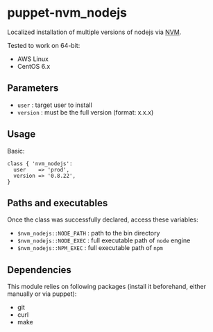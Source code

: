 # puppet-nvm_nodejs

Localized installation of multiple versions of nodejs via [NVM](https://github.com/creationix/nvm).

Tested to work on 64-bit:

  * AWS Linux
  * CentOS 6.x

## Parameters
  * `user`    : target user to install
  * `version` : must be the full version (format: x.x.x)

## Usage

Basic:

    class { 'nvm_nodejs':
      user    => 'prod',
      version => '0.8.22',
    }

## Paths and executables

Once the class was successfully declared, access these variables:

  * `$nvm_nodejs::NODE_PATH` : path to the bin directory
  * `$nvm_nodejs::NODE_EXEC` : full executable path of `node` engine
  * `$nvm_nodejs::NPM_EXEC`  : full executable path of `npm` 

## Dependencies

This module relies on following packages (install it beforehand, either manually or via puppet):

  * git
  * curl
  * make

